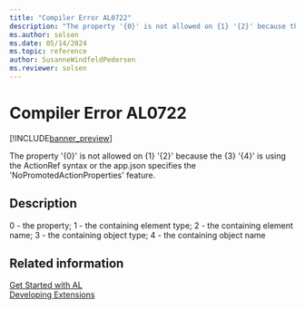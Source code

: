 ```yaml
---
title: "Compiler Error AL0722"
description: "The property '{0}' is not allowed on {1} '{2}' because the {3} '{4}' is using the ActionRef syntax or the app.json specifies the 'NoPromotedActionProperties' feature."
ms.author: solsen
ms.date: 05/14/2024
ms.topic: reference
author: SusanneWindfeldPedersen
ms.reviewer: solsen
---
```

[//]: # (START>DO_NOT_EDIT)
[//]: # (IMPORTANT:Do not edit any of the content between here and the END>DO_NOT_EDIT.)
[//]: # (Any modifications should be made in the .xml files in the ModernDev repo.)
# Compiler Error AL0722

[!INCLUDE[banner_preview](../includes/banner_preview.md)]

The property '{0}' is not allowed on {1} '{2}' because the {3} '{4}' is using the ActionRef syntax or the app.json specifies the 'NoPromotedActionProperties' feature.


## Description
0 - the property; 1 - the containing element type; 2 - the containing element name; 3 - the containing object type; 4 - the containing object name  

[//]: # (IMPORTANT: END>DO_NOT_EDIT)
## Related information  
[Get Started with AL](../devenv-get-started.md)  
[Developing Extensions](../devenv-dev-overview.md)  
